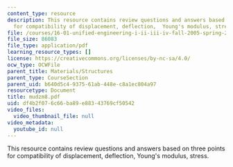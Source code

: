 ```yaml
---
content_type: resource
description: This resource contains review questions and answers based on three points
  for compatibility of displacement, deflection,  Young's modulus, stress.
file: /courses/16-01-unified-engineering-i-ii-iii-iv-fall-2005-spring-2006/df4b2f076c66ba89e88343769cf50542_mudzm8.pdf
file_size: 86083
file_type: application/pdf
learning_resource_types: []
license: https://creativecommons.org/licenses/by-nc-sa/4.0/
ocw_type: OCWFile
parent_title: Materials/Structures
parent_type: CourseSection
parent_uid: b640d5c4-9375-61ab-448e-c8a1ec804a97
resourcetype: Document
title: mudzm8.pdf
uid: df4b2f07-6c66-ba89-e883-43769cf50542
video_files:
  video_thumbnail_file: null
video_metadata:
  youtube_id: null
---
```

This resource contains review questions and answers based on three points for compatibility of displacement, deflection,  Young's modulus, stress.